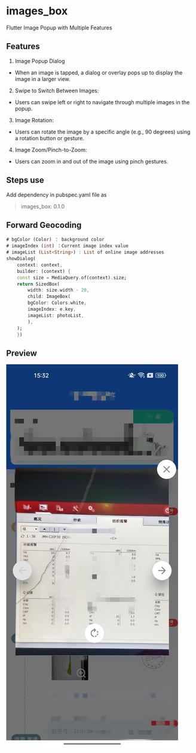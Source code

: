 # images_box

Flutter Image Popup with Multiple Features

## Features 
1. Image Popup Dialog
- When an image is tapped, a dialog or overlay pops up to display the image in a larger view.
2. Swipe to Switch Between Images:
- Users can swipe left or right to navigate through multiple images in the popup.
3. Image Rotation:
- Users can rotate the image by a specific angle (e.g., 90 degrees) using a rotation button or gesture.
4. Image Zoom/Pinch-to-Zoom:
- Users can zoom in and out of the image using pinch gestures.

## Steps use 
Add dependency in pubspec.yaml file as
> images_box: 0.1.0

## Forward Geocoding 
```dart
# bgColor (Color) ： background color
# imageIndex (int) ：Current image index value
# imageList (List<String>) : List of online image addresses
showDialog(
    context: context,
    builder: (context) {
    const size = MediaQuery.of(context).size;
    return SizedBox(
        width: size.width - 20,
        child: ImageBox(
        bgColor: Colors.white,
        imageIndex: e.key,
        imageList: photoList,
        ),
    );
    })
```
## Preview
![pre.jpg](https://raw.githubusercontent.com/smartwange/image_box/refs/heads/main/example/assets/images/pre.jpg)


